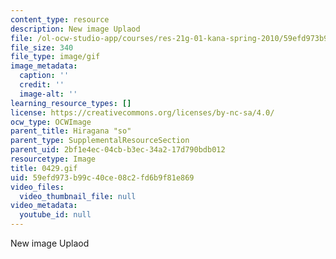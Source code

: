 ```yaml
---
content_type: resource
description: New image Uplaod
file: /ol-ocw-studio-app/courses/res-21g-01-kana-spring-2010/59efd973b99c40ce08c2fd6b9f81e869_0429.gif
file_size: 340
file_type: image/gif
image_metadata:
  caption: ''
  credit: ''
  image-alt: ''
learning_resource_types: []
license: https://creativecommons.org/licenses/by-nc-sa/4.0/
ocw_type: OCWImage
parent_title: Hiragana "so"
parent_type: SupplementalResourceSection
parent_uid: 2bf1e4ec-04cb-b3ec-34a2-17d790bdb012
resourcetype: Image
title: 0429.gif
uid: 59efd973-b99c-40ce-08c2-fd6b9f81e869
video_files:
  video_thumbnail_file: null
video_metadata:
  youtube_id: null
---
```

New image Uplaod